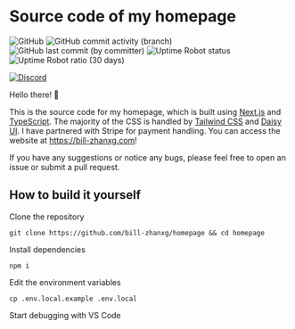 # Source code of my homepage

![GitHub](https://img.shields.io/github/license/bill-zhanxg/homepage)
![GitHub commit activity (branch)](https://img.shields.io/github/commit-activity/t/bill-zhanxg/homepage)
![GitHub last commit (by committer)](https://img.shields.io/github/last-commit/bill-zhanxg/homepage)
![Uptime Robot status](https://img.shields.io/uptimerobot/status/m794765297-93259cc89d10c77a6c3e0ce0?label=website%20status)
![Uptime Robot ratio (30 days)](https://img.shields.io/uptimerobot/ratio/m794765297-93259cc89d10c77a6c3e0ce0?label=website%20uptime)

[![Discord](https://img.shields.io/discord/768368356436475905?logo=discord)](https://bill-zhanxg.com/discord)

Hello there! 👋

This is the source code for my homepage, which is built using [Next.js](https://nextjs.org/) and [TypeScript](https://www.typescriptlang.org/). The majority of the CSS is handled by [Tailwind CSS](https://tailwindcss.com/) and [Daisy UI](https://daisyui.com/). I have partnered with Stripe for payment handling. You can access the website at <https://bill-zhanxg.com>!

If you have any suggestions or notice any bugs, please feel free to open an issue or submit a pull request.

## How to build it yourself

Clone the repository

`git clone https://github.com/bill-zhanxg/homepage && cd homepage`

Install dependencies

`npm i`

Edit the environment variables

`cp .env.local.example .env.local`

Start debugging with VS Code
